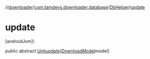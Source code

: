 //[downloader](../../../index.md)/[com.tamdevs.downloader.database](../index.md)/[DbHelper](index.md)/[update](update.md)

# update

[androidJvm]\

public abstract [Unit](https://kotlinlang.org/api/latest/jvm/stdlib/kotlin/-unit/index.html)[update](update.md)([DownloadModel](../-download-model/index.md)model)
